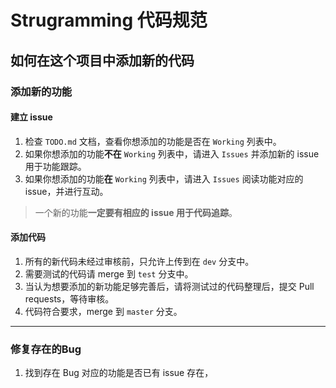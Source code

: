 # Strugramming 代码规范

## 如何在这个项目中添加新的代码
### 添加新的功能
#### 建立 issue
1. 检查 `TODO.md` 文档，查看你想添加的功能是否在 `Working` 列表中。
2. 如果你想添加的功能**不在** `Working` 列表中，请进入 `Issues` 并添加新的 issue 用于功能跟踪。
3. 如果你想添加的功能**在** `Working` 列表中，请进入 `Issues` 阅读功能对应的 issue，并进行互动。

> 一个新的功能**一定要有相应的 issue 用于代码追踪**。

#### 添加代码
1. 所有的新代码未经过审核前，只允许上传到在 `dev` 分支中。
2. 需要测试的代码请 merge 到 `test` 分支中。
3. 当认为想要添加的新功能足够完善后，请将测试过的代码整理后，提交 Pull requests，等待审核。
4. 代码符合要求，merge 到 `master` 分支。
-----

### 修复存在的Bug
1. 找到存在 Bug 对应的功能是否已有 issue 存在，
